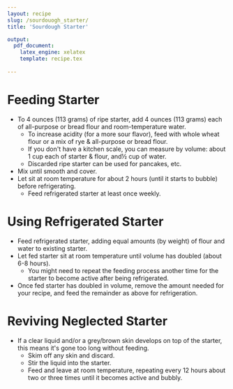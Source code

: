 ```yaml
---
layout: recipe
slug: /sourdouogh_starter/
title: 'Sourdough Starter'

output: 
  pdf_document:
    latex_engine: xelatex
    template: recipe.tex
    
---
```


# Feeding Starter

- To 4 ounces (113 grams) of ripe starter, add 4 ounces (113 grams) each of all-purpose or bread flour and room-temperature water.
  - To increase acidity (for a more sour flavor), feed with whole wheat flour or a mix of rye & all-purpose or bread flour. 
  - If you don't have a kitchen scale, you can measure by volume: about 1 cup each of starter & flour, and½ cup of water. 
  - Discarded ripe starter can be used for pancakes, etc. 
- Mix until smooth and cover. 
- Let sit at room temperature for about 2 hours (until it starts to bubble) before refrigerating. 
  - Feed refrigerated starter at least once weekly. 

# Using Refrigerated Starter 

- Feed refrigerated starter, adding equal amounts (by weight) of flour and water to existing starter.
- Let fed starter sit at room temperature until volume has doubled (about 6-8 hours).
  - You might need to repeat the feeding process another time for the starter to become active after being refrigerated. 
- Once fed starter has doubled in volume, remove the amount needed for your recipe, and feed the remainder as above for refrigeration. 

# Reviving Neglected Starter  

- If a clear liquid and/or a grey/brown skin develops on top of the starter, this means it's gone too long without feeding. 
  - Skim off any skin and discard. 
  - Stir the liquid into the starter. 
  - Feed and leave at room temperature, repeating every 12 hours about two or three times until it becomes active and bubbly. 
